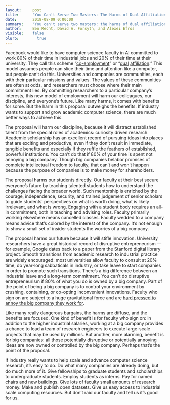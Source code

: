 ```yaml
---
layout:     post
title:      "You Can't Serve Two Masters: The Harms of Dual Affiliation"
date:       2018-08-09 0:00:00
summary:    "You can't serve two masters: the harms of dual affiliation"
author:     Ben Recht, David A. Forsyth, and Alexei Efros
visible:    false
blurb: 		  true
---
```


Facebook would like to have computer science faculty in AI committed to work 80% of their time in industrial jobs and 20% of their time at their university. They call this scheme “[co-employment](https://newsroom.fb.com/news/2018/07/facebook-ai-research-expands/)” or “[dual](https://www.facebook.com/schrep/posts/10156638732909443) [affiliation](https://www.businessinsider.com/facebook-yann-lecun-dual-affiliation-model-ai-experts-2018-8).” This model assumes people can slice their time and attention like a computer, but people can’t do this. Universities and companies are communities, each with their particular missions and values. The values of these communities are often at odds, and researchers must choose where their main commitment lies. By committing researchers to a particular company’s interests, this new model of employment will harm our colleagues, our discipline, and everyone’s future. Like many harms, it comes with benefits for some. But the harm in this proposal outweighs the benefits. If industry wants to support and grow academic computer science, there are much better ways to achieve this.

The proposal will harm our discipline, because it will distract established talent from the special roles of academics: curiosity driven research. Academic scholarship has an excellent record of pursuing ideas into places that are exciting and productive, even if they don’t result in immediate, tangible benefits and especially if they ruffle the feathers of established, powerful institutions. You can’t do that if 80% of your time is spent not annoying a big company. Though big companies belabor promises of complete intellectual freedom to faculty, that can’t and won’t happen because the purpose of companies is to make money for shareholders.

The proposal harms our students directly. Our faculty at their best secure everyone’s future by teaching talented students how to understand the challenges facing the broader world. Such mentorship is enriched by the courage, independence, security, and trained judgement of senior scholars to guide students’ perspectives on what is worth doing, what is likely irrelevant, and what is wrong. Engaging with a student body requires an all-in commitment, both in teaching and advising roles. Faculty primarily working elsewhere means cancelled classes. Faculty wedded to a company means advice that’s colored by the interest of the company. It’s not enough to show a small set of insider students the worries of a big company.

The proposal harms our future because it will stifle innovation. University researchers have a great historical record of disruptive entrepreneurism — for example, Google dates back to a paper from the Stanford digital library project. Smooth transitions from academic research to industrial practice are widely encouraged: most universities allow faculty to consult at 20% time, do year-long sabbaticals in industry, or take leave to start companies in order to promote such transitions. There’s a big difference between an industrial leave and a long-term commitment. You can’t do disruptive entrepreneurism if 80% of what you do is owned by a big company. Part of the point of being a big company is to control your environment by crushing, containing, or co-opting inconvenient innovations. Faculty who sign on are subject to a huge gravitational force and are [hard pressed to annoy the big company they work for](https://newsroom.fb.com/news/2017/12/hard-questions-is-spending-time-on-social-media-bad-for-us/).

Like many really dangerous bargains, the harms are diffuse, and the benefits are focused. One kind of benefit is for faculty who sign on: in addition to the higher industrial salaries, working at a big company provides a chance to lead a team of research engineers to execute large-scale projects that may be used by millions. But another, more alarming, benefit is for big companies: all those potentially disruptive or potentially annoying ideas are now owned or controlled by the big company. Perhaps that’s the point of the proposal.

If industry really wants to help scale and advance computer science research, it’s easy to do. Do what many companies are already doing, but do much more of it. Give fellowships to graduate students and scholarships to undergraduate students. Employ students as interns. Pay for named chairs and new buildings. Give lots of faculty small amounts of research money. Make and publish open datasets. Give us easy access to industrial scale computing resources. But don’t raid our faculty and tell us it’s good for us.
